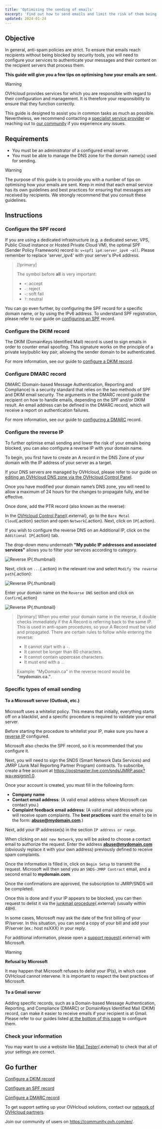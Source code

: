 ```yaml
---
title: 'Optimising the sending of emails'
excerpt: 'Find out how to send emails and limit the risk of them being marked as spam'
updated: 2024-01-24
---
```


## Objective

In general, anti-spam policies are strict. To ensure that emails reach recipients without being blocked by security tools, you will need to configure your services to authenticate your messages and their content on the recipient servers that process them.

**This guide will give you a few tips on optimising how your emails are sent.**

> [!warning]
> OVHcloud provides services for which you are responsible with regard to their configuration and management. It is therefore your responsibility to ensure that they function correctly.
>
> This guide is designed to assist you in common tasks as much as possible. Nevertheless, we recommend contacting a [specialist service provider](https://partner.ovhcloud.com/en-gb/directory/) or reaching out to [our community](https://community.ovh.com/en/) if you experience any issues.
>

## Requirements

- You must be an administrator of a configured email server.
- You must be able to manage the DNS zone for the domain name(s) used for sending.

> [!warning]
>
> The purpose of this guide is to provide you with a number of tips on optimising how your emails are sent. Keep in mind that each email service has its own guidelines and best practices for ensuring that messages are received by recipients. We strongly recommend that you consult these guidelines.
>

## Instructions

### Configure the SPF record <a name="spfrecord"></a>

If you are using a dedicated infrastructure (e.g. a dedicated server, VPS, Public Cloud instance or Hosted Private Cloud VM), the optimal SPF (Sender Policy Framework) record is: `v=spf1 ip4:server_ipv4 ~all`. Please remember to replace 'server_ipv4' with your server's IPv4 address.

> [!primary]
>
> The symbol before **all** is very important:
>
> - `+`: accept
> - `-`: reject
> - `~`: soft fail
> - `?`: neutral
>

You can go even further, by configuring the SPF record for a specific domain name, or by using the IPv6 address. To understand SPF registration, please refer to our guide on [configuring an SPF](/pages/web_cloud/domains/dns_zone_spf) record.

### Configure the DKIM record

The DKIM (DomainKeys Identified Mail) record is used to sign emails in order to counter email spoofing. This signature works on the principle of a private key/public key pair, allowing the sender domain to be authenticated.

For more information, see our guide to [configure a DKIM record](/pages/web_cloud/domains/dns_zone_dkim).

### Configure DMARC record

DMARC (Domain-based Message Authentication, Reporting and Compliance) is a security standard that relies on the two methods of SPF and DKIM email security. The arguments in the DMARC record guide the recipient on how to handle emails, depending on the SPF and/or DKIM result. An email address can be defined in the DMARC record, which will receive a report on authentication failures.

For more information, see our guide to [configuring a DMARC](/pages/web_cloud/domains/dns_zone_dmarc) record.

### Configure the reverse IP <a name="reverseip"></a>

To further optimise email sending and lower the risk of your emails being blocked, you can also configure a reverse IP with your domain name.

To begin, you first have to create an A record in the DNS Zone of your domain with the IP address of your server as a target.

If your DNS servers are managed by OVHcloud, please refer to our guide on [editing an OVHcloud DNS zone via the OVHcloud Control Panel](/pages/web_cloud/domains/dns_zone_edit#access-the-area-for-managing-an-ovhcloud-dns-zone).

Once you have modified your domain name’s DNS zone, you will need to allow a maximum of 24 hours for the changes to propagate fully, and be effective.

Once done, add the PTR record (also known as the reverse):

In the [OVHcloud Control Panel](https://www.ovh.com/auth/?action=gotomanager&from=https://www.ovh.co.uk/&ovhSubsidiary=GB){.external}, go to the `Bare Metal Cloud`{.action} section and open `Network`{.action}. Next, click on `IP`{.action}.

If you wish to configure the reverse DNS on an Additional IP, click on the `Additional IP`{.action} tab.

The drop-down menu underneath **"My public IP addresses and associated services"** allows you to filter your services according to category.

![Reverse IP](images/selectservice2022.png){.thumbnail}

Next, click on `...`{.action} in the relevant row and select `Modify the reverse path`{.action}:

![Reverse IP](images/addreverse2022.png){.thumbnail}

Enter your domain name on the `Reverse DNS` section and click on `Confirm`{.action}

![Reverse IP](images/enterreverse.png){.thumbnail}

> [!primary]
> When you enter your domain name in the reverse, it double checks immediately if the A Record is referring back to the same IP. This is used in anti-spam procedures, so your A Record must be valid and propagated. There are certain rules to follow while entering the reverse:
> 
>  - It cannot start with a `-`.
>  - It cannot be longer than 80 characters.
>  - It cannot contain uppercase characters.
>  - It must end with a `.`.
>
> Example: "MyDomain.ca" in the reverse record would be **"mydomain.ca."**.
>

### Specific types of email sending

#### To a Microsoft server (Outlook, etc.)
 
Microsoft uses a whitelist policy. This means that initially, everything starts off on a blacklist, and a specific procedure is required to validate your email server.

Before starting the procedure to whitelist your IP, make sure you have a [reverse IP](#reverseip) configured.<br>

Microsoft also checks the SPF record, so it is recommended that you configure it.

Next, you will need to sign the SNDS (Smart Network Data Services) and JMRP (Junk Mail Reporting Partner Program) contracts. To subscribe, create a free account at <https://postmaster.live.com/snds/JMRP.aspx?wa=wsignin1.0>.

Once your account is created, you must fill in the following form: 

- **Company name**
- **Contact email address**: (A valid email address where Microsoft can contact you.)
- **Complaint feedback email address**: (A valid email address where you will receive spam complaints. The **best practices** want the email to be in the form: **abuse@mydomain.com**.)

Next, add your IP addresse(s) in the section `IP address or range`.

When clicking on `Add new Network`, you will be asked to choose a contact email to authorize the request. Enter the address **abuse@mydomain.com** (obviously replace it with your own address) previously defined to receive spam complaints.

Once the information is filled in, click on `Begin Setup` to transmit the request. Microsoft will then send you an `SNDS-JMRP Contract` email, and a second email to **mydomain.com**.

Once the confirmations are approved, the subscription to JMRP/SNDS will be completed.

Once this is done and if your IP appears to be blocked, you can then request to delist it via the [junkmail procedure](https://support.microsoft.com/en-us/getsupport?oaspworkflow=start_1.0.0.0&wfname=capsub&productkey=edfsmsbl3&locale=en-us&ccsid=635857671692853062){.external} (usually within 48H).

In some cases, Microsoft may ask the date of the first billing of your IP/server. In this situation, you can send a copy of your bill and add your IP/server (ex.: host nsXXX) in your reply.

For additional information, please open a [support request](https://support.microsoft.com/en-us/getsupport?oaspworkflow=start_1.0.0.0&wfname=capsub&productkey=edfsmsbl3&ccsid=6364926882037750656){.external} with Microsoft. 

> [!warning]
> 
> **Refusal by Microsoft**
>
> It may happen that Microsoft refuses to delist your IP(s), in which case OVHcloud cannot intervene. It is important to respect the best practices of Microsoft.
> 

#### To a Gmail server

Adding specific records, such as a Domain-based Message Authentication, Reporting, and Compliance (DMARC) or DomainKeys Identified Mail (DKIM) record, can make it easier to receive emails if your recipient is at Gmail. Please refer to our guides listed [at the bottom of this page](#go-further) to configure them.

### Check your information

You may want to use a website like [Mail Tester](http://www.mail-tester.com/){.external} to check that all of your settings are correct.

## Go further

[Configure a DKIM record](/pages/web_cloud/domains/dns_zone_dkim)

[Configure an SPF record](/pages/web_cloud/domains/dns_zone_spf)

[Configure a DMARC record](/pages/web_cloud/domains/dns_zone_dmarc)

To get support setting up your OVHcloud solutions, contact our [network of OVHcloud partners](https://partner.ovhcloud.com/en-gb/directory/).

Join our community of users on <https://community.ovh.com/en/>.
